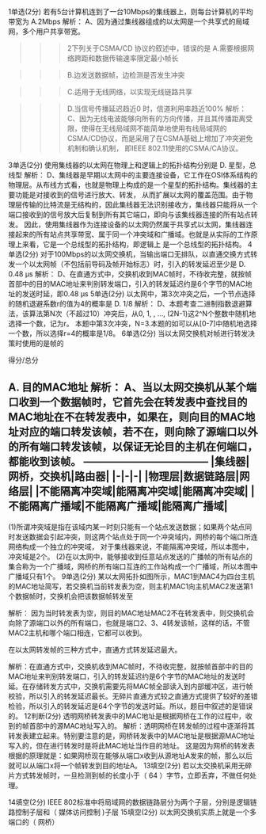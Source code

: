 1单选(2分)
若有5台计算机连到了一台10Mbps的集线器上，则每台计算机的平均带宽为
A.2Mbps 解析：  A、因为通过集线器组成的以太网是一个共享式的局域网，多个用户共享带宽。

>>>2下列关于CSMA/CD 协议的叙述中，错误的是
>>>A.需要根据网络跨距和数据传输速率限定最小帧长

>>>B.边发送数据帧，边检测是否发生冲突

>>>C.适用于无线网络，以实现无线链路共享

>>>D.当信号传播延迟趋近0 时，信道利用率趋近100%
>>>解析：  C、因为无线电波能够向所有的方向传播，并且其传播距离受限，使得在无线局域网不能简单地使用有线局域网的CSMA/CD协议，而是采用了在CSMA基础上增加了冲突避免机制和确认机制，
>>>即IEEE 802.11使用的CSMA/CA协议。

3单选(2分)
使用集线器的以太网在物理上和逻辑上的拓扑结构分别是
D.
星型，总线型
解析：  D、集线器是早期以太网中的主要连接设备，它工作在OSI体系结构的物理层。从布线方式看，也就是物理上构成的是一个星型的拓扑结构。集线器的主要功能是对接收到的信号进行放大、转发，
从而扩展以太网的覆盖范围。由于物理层传输的比特流是无结构的，因此集线器无法识别接收方，集线器只能将从一个端口接收到的信号放大后复制到所有其它端口，即向与该集线器连接的所有站点转发。
因此，使用集线器作为连接设备的以太网仍然属于共享式以太网，集线器连接起来的所有站点共享带宽、属于同一个冲突域和广播域。也就是从实际的工作原理上来看，它是一个总线型的拓扑结构，即逻辑上
是一个总线型的拓扑结构。
4单选(2分)
对于100Mbps的以太网交换机，当输出端口无排队，以直通交换方式转发一个以太网帧（不包括前导码及帧开始标志）时，引入的转发延迟至少是
D.
0.48 μs
解析：  D、在直通方式中，交换机收到MAC帧时，不待收完整，就按帧首部中的目的MAC地址来判别转发端口，引入的转发延迟约是6个字节的MAC地址的发送时延，即​0.48 μs
5单选(2分)
以太网中，第3次冲突之后，一个节点选择的随机退避系数r的值为4的概率是
D.
1/8
解析：  D、本题考查二进制指数退避算法，该算法第N次（不超过10）冲突后，从0, 1, , …, (2N-1)这2^N个整数中随机地选择一个数，记为r。
本题中第3次冲突，N=3.本题的如可以从[0-7]中随机地选择一个数，所以选择r=4的概率是1/8。
6单选(2分)
当以太网交换机对帧进行转发决策时使用的是帧的

得分/总分

A.
目的MAC地址
解析：  A、当以太网交换机从某个端口收到一个数据帧时，它首先会在转发表中查找目的MAC地址在不在转发表中，如果在，则向目的MAC地址对应的端口转发该帧，若不在，则向除了源端口以外的所有端口转发该帧，以保证无论目的主机在何端口，都能收到该帧。
————————————
|集线器|网桥，交换机|路由器|
|-|-|-|
|物理层|数据链路层|网络层|
|不能隔离冲突域|能隔离冲突域|能隔离冲突域|
|不能隔离广播域|不能隔离广播域|能隔离广播域|
----------
(1)所谓冲突域是指在该域内某一时刻只能有一个站点发送数据；如果两个站点同时发送数据会引起冲突，则这两个站点处于同一个冲突域内，网桥的每个端口所连网络构成一个独立的冲突域，
对于集线器来说，不能隔离冲突域，所以本图中，冲突域是2个。
(2)在以太网中，能够接收到任意站点发送的广播帧的所有站点的集合称为一个广播域，网桥的所有端口互连的工作站构成一个广播域，所以本图中广播域只有1个。
9单选(2分)
某以太网拓扑如图所示，MAC1到MAC4为四台主机的MAC地址简写，若交换机当前转发表为空，则主机MAC1向主机MAC2发送第1个数据帧时，交换机会把该数据帧转发至

解析：  因为当时转发表为空，则目的MAC地址MAC2不在转发表中，则交换机会向除了源端口以外的所有端口，也就是端口2、3、4转发该帧，这样的话，不管MAC2主机和哪个端口相连，它都可以收到。

在以太网转发帧的三种方式中，直通方式转发延迟最大。

解析：在直通方式中，交换机收到MAC帧时，不待收完整，就按帧首部中的目的MAC地址来判别转发端口，引入的转发延迟约是6个字节的MAC地址的发送时延。在存储转发方式中，交换机需要先将MAC帧全部读入到内部缓冲区，进行帧校验，所以引入的转发延迟最长。无碎片直通方式较之直通方式提供了较好的差错检验，所以引入的转发延迟是64个字节的发送时延。所以，题目中叙述的是错误的。
12判断(2分)
透明网桥转发表中的MAC地址是根据网桥在工作的过程中，收到的帧首部中的源MAC地址写入的。
解析：透明网桥在转发帧的过程中逐渐将其转发表建立起来。特别要注意的是，网桥转发表中的MAC地址是根据源MAC地址写入的，但在进行转发时是将此MAC地址当作目的地址。
这是因为网桥的转发表根据的原理就是：如果网桥现在能够从端口x收到从源地址A发来的帧，那么以后就可以从端口x将一个帧转发到目的地址A。
13填空(2分)
若以太交换机采用无碎片方式转发帧时，一旦检测到帧的长度小于（ 64    ）字节，立即丢弃，不做任何处理。


14填空(2分)
 IEEE 802标准中将局域网的数据链路层分为两个子层，分别是逻辑链路控制子层和（ 媒体访问控制 )子层
15填空(2分)
以太网交换机实质上就是一个多端口的（  网桥）
